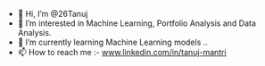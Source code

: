 - 👋 Hi, I’m @26Tanuj
- 👀 I’m interested in Machine Learning, Portfolio Analysis and Data Analysis.
- 🌱 I’m currently learning Machine Learning models ..
- 📫 How to reach me :-  www.linkedin.com/in/tanuj-mantri

<!---
26Tanuj/26Tanuj is a ✨ special ✨ repository because its `README.md` (this file) appears on your GitHub profile.
You can click the Preview link to take a look at your changes.
--->
